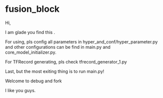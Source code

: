 # fusion_block

Hi,

I am glade you find this .



For using, pls config all parameters in hyper_and_conf/hyper_parameter.py  and other configurations can be find in main.py and core_model_initializer.py.

For TFRecord generating, pls check tfrecord_generator_1.py

Last, but the most exiting thing is to run main.py!

Welcome to debug and fork


I like you guys.
